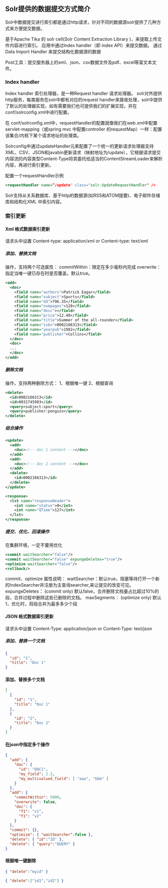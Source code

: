 ## Solr提供的数据提交方式简介

Solr中数据提交进行索引都是通过http请求，针对不同的数据源solr提供了几种方式来方便提交数据。

基于Apache  Tika 的 solr cell(Solr Content Extraction Library )，来提取上传文件内容进行索引。
应用中通过Index handler（即 index API）来提交数据。
通过Data Import Handler 来提交结构化数据源的数据

Post工具：提交服务器上的xml、json、csv数据文件及pdf、excel等富文本文件。

### Index handler

 Index handler 索引处理器，是一种Request handler 请求处理器。
solr对外提供http服务，每类服务在solr中都有对应的request handler来接收处理，solr中提供了默认的处理器实现，如有需要我们也可提供我们的扩展实现，并在conf/solrconfig.xml中进行配置。

在 conf/solrconfig.xml中，requestHandler的配置就像我们在web.xml中配置servlet-mapping（或spring mvc 中配置controller 的requestMap）一样：配置该集合/内核下某个请求地址的处理类。

Solrconfig中通过updateHandler元素配置了一个统一的更新请求处理器支持XML、CSV、JSON和javabin更新请求（映射地址为/update），它根据请求提交内容流的内容类型Content-Type将其委托给适当的ContentStreamLoader来解析内容，再进行索引更新。

配置一个requestHandler示例

```xml
<requestHandler name=“/update" class="solr.UpdateRequestHandler" />
```

Solr支持从关系数据库、基于http的数据源(如RSS和ATOM提要)、电子邮件存储库和结构化XML 中索引内容。

### 索引更新

#### Xml 格式数据索引更新

请求头中设置 Content-type: application/xml or Content-type: text/xml

##### **添加、替换文档**

<add> 操作，支持两个可选属性：
commitWithin：限定在多少毫秒内完成
overwrite：指定当唯一键已存在时是否覆盖，默认true。

```xml
<add>
  <doc>
    <field name="authors">Patrick Eagar</field>
    <field name="subject">Sports</field>
    <field name="dd">796.35</field>
    <field name="numpages">128</field>
    <field name="desc"></field>
    <field name="price">12.40</field>
    <field name="title">Summer of the all-rounder</field>
    <field name="isbn">0002166313</field>
    <field name="yearpub">1982</field>
    <field name="publisher">Collins</field>
  </doc>
  <doc>
  ...
  </doc>
</add>
```

##### **删除文档**

<delete> 操作，支持两种删除方式：
1、根据唯一键
2、根据查询

```xml
<delete>
  <id>0002166313</id>
  <id>0031745983</id>
  <query>subject:sport</query>
  <query>publisher:penguin</query>
</delete>
```

##### **组合操作**

```xml
<update>
  <add>
    <doc><!-- doc 1 content --></doc>
  </add>
  <add>
    <doc><!-- doc 2 content --></doc>
  </add>
  <delete>
    <id>0002166313</id>
  </delete>
</update>
```

```xml
<response>
  <lst name="responseHeader">
    <int name="status">0</int>
    <int name="QTime">127</int>
  </lst>
</response>
```

##### 提交、优化、回滚操作

在集群环境，一定不要用优化

```xml
<commit waitSearcher="false"/>
<commit waitSearcher="false" expungeDeletes="true"/>
<optimize waitSearcher="false"/>
<rollback/>
```

commit、optimize 属性说明：
waitSearcher：默认true，阻塞等待打开一个新的IndexSearcher并注册为主查询searcher,来让提交的改变可见。
expungeDeletes： (commit only) 默认false，合并删除文档量占比超过10%的段，合并过程中删除这些已删除的文档。
maxSegments： (optimize only) 默认1，优化时，将段合并为最多多少个段

#### JSON 格式数据索引更新

请求头中设置 Content-Type: application/json or Content-Type: text/json

##### 添加、替换一个文档

```json
{
  "id": "1",
  "title": "Doc 1"
}
```

#### 添加、替换多个文档

```json
[
  {
    "id": "1",
    "title": "Doc 1"
  },
  {
    "id": "2",
    "title": "Doc 2"
  }
]
```

#### 在json中指定多个操作

```json
{
  "add": {
    "doc": {
      "id": "DOC1",
      "my_field": 2.3,
      "my_multivalued_field": [ "aaa", "bbb" ]   
    }
  },
  "add": {
    "commitWithin": 5000, 
    "overwrite": false,  
    "doc": {
      "f1": "v1", 
      "f1": "v2"
    }
  },
  "commit": {},
  "optimize": { "waitSearcher":false },
  "delete": { "id":"ID" },  
  "delete": { "query":"QUERY" } 
}
```

#### 根据唯一键删除

```json
{ "delete":"myid" }
```

```json
{ "delete":["id1","id2"] }
```


